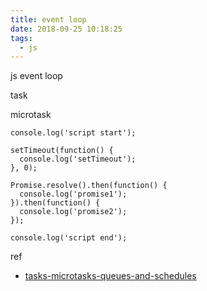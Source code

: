 ```yaml
---
title: event loop
date: 2018-09-25 10:18:25
tags:
  - js
---
```


js event loop

<!--more-->

task

microtask

```
console.log('script start');

setTimeout(function() {
  console.log('setTimeout');
}, 0);

Promise.resolve().then(function() {
  console.log('promise1');
}).then(function() {
  console.log('promise2');
});

console.log('script end');
```

ref

- [tasks-microtasks-queues-and-schedules](https://jakearchibald.com/2015/tasks-microtasks-queues-and-schedules/)
